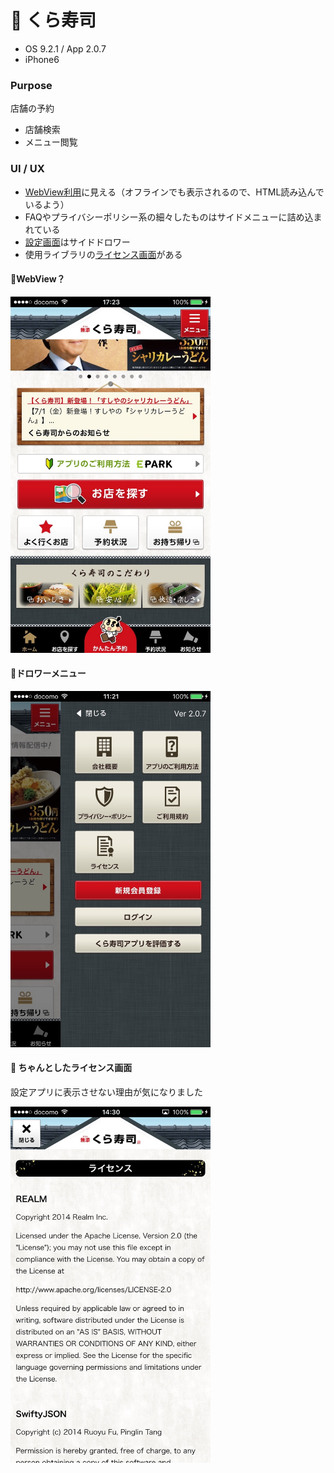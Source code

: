 # 🍣 くら寿司

* OS 9.2.1 / App 2.0.7
* iPhone6

### Purpose
店舗の予約
* 店舗検索
* メニュー閲覧

### UI / UX
* [WebView利用](#kura_main)に見える（オフラインでも表示されるので、HTML読み込んでいるよう）
* FAQやプライバシーポリシー系の細々したものはサイドメニューに詰め込まれている
* [設定画面](#kura_setting)はサイドドロワー
* 使用ライブラリの[ライセンス画面](#kura_license)がある

#### :triangular_flag_on_post:<a name="kura_main">WebView？</a>

<img src="https://github.com/mafmoff/100Apps/blob/master/Resources/Images/kura_main.jpg" width="320px">


#### :triangular_flag_on_post:<a name="kura_setting">ドロワーメニュー</a>

<img src="https://github.com/mafmoff/100Apps/blob/master/Resources/Images/kura_setting.jpg" width="320px">


#### :triangular_flag_on_post: <a name="kura_license">ちゃんとしたライセンス画面</a>
設定アプリに表示させない理由が気になりました

<img src="https://github.com/mafmoff/100Apps/blob/master/Resources/Images/kura_license.jpg" width="320px">
